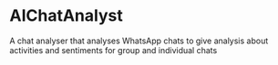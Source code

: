 # AIChatAnalyst
A chat analyser that analyses WhatsApp chats to give analysis about activities and sentiments for group and individual chats
